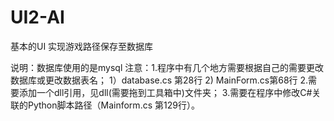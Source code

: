 # UI2-AI
基本的UI
实现游戏路径保存至数据库

说明：数据库使用的是mysql
注意：1.程序中有几个地方需要根据自己的需要更改数据库或更改数据表名；
                    1）database.cs 第28行
                    2)  MainForm.cs第68行
      2.需要添加一个dll引用，见dll(需要拖到工具箱中)文件夹；
      3.需要在程序中修改C#关联的Python脚本路径（Mainform.cs 第129行）。